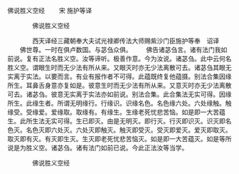   佛说胜义空经
　　宋 施护等译




　　　　佛说胜义空经

　　　　西天译经三藏朝奉大夫试光禄卿传法大师赐紫沙门臣施护等奉　诏译
　　佛世尊。一时在俱卢数国。与苾刍众俱。
　　佛告诸苾刍言。诸有法门我如前说。复有正法名胜义空。汝等谛听。极善作意。今为汝说。诸苾刍。此中云何名胜义空。谓眼生时而无少法有所从来。又眼灭时亦无少法离散可去。诸苾刍其眼无实离于实法。以要而言。有业有报作者不可得。此蕴既终复他蕴摄。别法合集因缘所生。耳鼻舌身意亦复如是。彼意生时而无少法有所从来。又意灭时亦无少法离散可去。诸苾刍。彼意无实离于实法亦如前说。别法合集。此合集法无实可得。因缘所生。此缘生者。所谓无明缘行。行缘识。识缘名色。名色缘六处。六处缘触。触缘受。受缘爱。爱缘取。取缘有。有缘生。生缘老死忧悲苦恼。如是即一大苦蕴生。此所生法无实可得。生已即灭。由是无明灭。即行灭。行灭即识灭。识灭即名色灭。名色灭即六处灭。六处灭即触灭。触灭即受灭。受灭即爱灭。爱灭即取灭。取灭即有灭。有灭即生灭。生灭即老死忧悲苦恼灭。如是即一大苦蕴灭。如是等所说是为胜义空。诸苾刍。诸有法门如前已说。今此正法汝等当学。

　　　　佛说胜义空经


